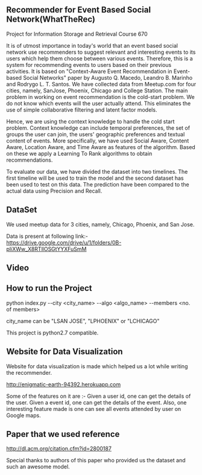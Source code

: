 ## Recommender for Event Based Social Network(WhatTheRec) ##

Project for Information Storage and Retrieval Course 670

It is of utmost importance in today's world that an event based social network use recommenders to suggest relevant and interesting events to its users which help them choose between various events. Therefore, this is a system for recommending events to users based on their previous activities. It is based on "Context-Aware Event Recommendation in Event-based Social Networks" paper by Augusto Q. Macedo, Leandro B. Marinho and Rodrygo L. T. Santos. We have collected data from Meetup.com for four cities, namely, SanJose, Phoenix, Chicago and College Station. The main problem in working on event recommendation is the cold-start problem. We do not know which events will the user actually attend. This eliminates the use of simple collaborative filtering and latent factor models.

Hence, we are using the context knowledge to handle the cold start problem. Context knowledge can include temporal preferences, the set of groups the user can join, the users' geographic preferences and textual content of events. More specifically, we have used Social Aware, Content Aware, Location Aware, and Time Aware as features of the algorithm. Based on these we apply a Learning To Rank algorithms to obtain recommendations.

To evaluate our data, we have divided the dataset into two timelines. The first timeline will be used to train the model and the second dataset has been used to test on this data. The prediction have been compared to the actual data using Precision and Recall.

## DataSet ##
We used meetup data for 3 cities, namely, Chicago, Phoenix, and San Jose.

Data is present at following link:-
https://drive.google.com/drive/u/1/folders/0B-pIiXWw_X8RTllOSGtYYXFuSmM

## Video ##


## How to run the Project ##
python index.py --city <city_name> --algo <algo_name> --members <no. of members>

city_name can be "LSAN JOSE", "LPHOENIX" or "LCHICAGO"

This project is python2.7 compatible.

## Website for Data Visualization ##
Website for data visualization is made which helped us a lot while writing the recommender.

http://enigmatic-earth-94392.herokuapp.com

Some of the features on it are :-
Given a user id, one can get the details of the user.
Given a event id, one can get the details of the event.
Also, one interesting feature made is one can see all events attended by user on Google maps.

## Paper that we used reference ##
http://dl.acm.org/citation.cfm?id=2800187

Special thanks to authors of this paper who provided us the dataset and such an awesome model.
